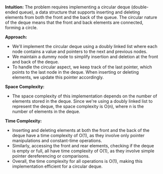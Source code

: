 **Intuition:**
The problem requires implementing a circular deque (double-ended queue), a data structure that supports inserting and deleting elements from both the front and the back of the queue. The circular nature of the deque means that the front and back elements are connected, forming a circle.

**Approach:**
- We'll implement the circular deque using a doubly linked list where each node contains a value and pointers to the next and previous nodes.
- We maintain a dummy node to simplify insertion and deletion at the front and back of the deque.
- To handle the circular aspect, we keep track of the last pointer, which points to the last node in the deque. When inserting or deleting elements, we update this pointer accordingly.

**Space Complexity:**
- The space complexity of this implementation depends on the number of elements stored in the deque. Since we're using a doubly linked list to represent the deque, the space complexity is O(n), where n is the number of elements in the deque.

**Time Complexity:**
- Inserting and deleting elements at both the front and the back of the deque have a time complexity of O(1), as they involve only pointer manipulations and constant-time operations.
- Similarly, accessing the front and rear elements, checking if the deque is empty or full, all have time complexity of O(1), as they involve simple pointer dereferencing or comparisons.
- Overall, the time complexity for all operations is O(1), making this implementation efficient for a circular deque.